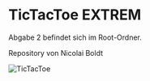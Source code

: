 # TicTacToe EXTREM
Abgabe 2 befindet sich im Root-Ordner.

Repository von Nicolai Boldt

![TicTacToe](https://www.tutorialcup.com/wp-content/uploads/2021/01/tic-tac-toe.png)

